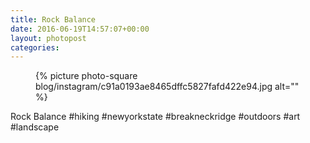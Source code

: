 ```yaml
---
title: Rock Balance
date: 2016-06-19T14:57:07+00:00
layout: photopost
categories:
---
```


<figure class="photo photo--square">
  {% picture photo-square blog/instagram/c91a0193ae8465dffc5827fafd422e94.jpg alt="" %}
</figure>

Rock Balance
#hiking #newyorkstate #breakneckridge #outdoors #art #landscape
